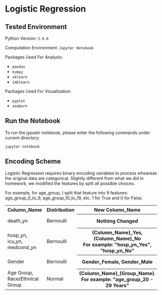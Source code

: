 <h1>Logistic Regression</h1>

<h2>Tested Environment</h2>

<p>Python Version: <code>3.9.0</code></p>

<p>Computation Environment: <code>Jupyter Notebook</code></p>

<p>Packages Used For Analysis: </p>

<ul>
  <li><code>pandas</code></li>
  <li><code>numpy</code></li>
  <li><code>sklearn</code></li>
  <li><code>imblearn</code></li>
</ul>

<p>Packages Used For Visualization:</p>

<ul>
  <li><code>pyplot</code></li>
  <li><code>seaborn</code></li>
</ul>

<h2>Run the Notebook</h2>

<p>To run the jyputer notebook, please enter the following commands under current directory: </p>

<pre><code>jupyter notebook</code></pre>

<h2>Encoding Scheme</h2>

<p>Logistic Regression requires binary encoding variables to process wheareas the original data are categorical. Slightly different from what we did in homework, we modified the features by split all possible choices.</p> 
<p>For example, for age_group, I split that feature into 9 features: age_group_0_to_9, age_group_10_to_19, etc. 
1 for True and 0 for False.</p>

<table style="width:100%">
  <tr>
    <th>Column_Name</th>
    <th>Distribution</th>
    <th>New Column_Name</th>
    <th>Actions</th>
  </tr>
  <tr>
    <td>death_yn</td>
    <td>Bernoulli</td>
    <th>Nothing Changed</th>
    <td>Yes: 1, No: 0</td>
  </tr>
  <tr>
    <td>hosp_yn, icu_yn, medcond_yn</td>
    <td>Bernoulli</td>
    <th>(Column_Name)_Yes, (Column_Name)_No
        <br>For example: "hosp_yn_Yes", "hosp_yn_No"</th>
    <td>Yes: 1, No: 0</td>
  </tr>
  <tr>
    <td>Gender</td>
    <td>Bernoulli</td>
    <th>Gender_Female, Gender_Male</th>
    <td>Yes: 1, No: 0</td>
  </tr>
  <tr>
    <td>Age Group, Race/Ethnical Group</td>
    <td>Normal</td>
    <th>(Column_Name)_(Group_Name).
        <br>For example: "age_group_20 - 29 Years"</th>
    <td>Yes: 1, No: 0</td>
  </tr>
</table>
